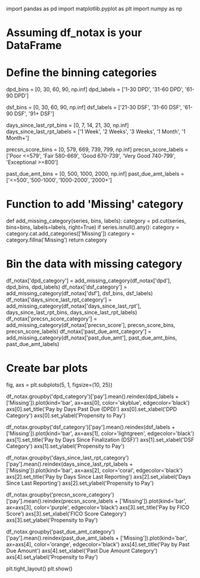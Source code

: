 import pandas as pd
import matplotlib.pyplot as plt
import numpy as np

# Assuming df_notax is your DataFrame

# Define the binning categories
dpd_bins = [0, 30, 60, 90, np.inf]
dpd_labels = ['1-30 DPD', '31-60 DPD', '61-90 DPD']

dsf_bins = [0, 30, 60, 90, np.inf]
dsf_labels = ['21-30 DSF', '31-60 DSF', '61-90 DSF', '91+ DSF']

days_since_last_rpt_bins = [0, 7, 14, 21, 30, np.inf]
days_since_last_rpt_labels = ['1 Week', '2 Weeks', '3 Weeks', '1 Month', '1 Month+']

precsn_score_bins = [0, 579, 669, 739, 799, np.inf]
precsn_score_labels = ['Poor <=579', 'Fair 580-669', 'Good 670-739', 'Very Good 740-799', 'Exceptional >=800']

past_due_amt_bins = [0, 500, 1000, 2000, np.inf]
past_due_amt_labels = ['<=$500', '$500-$1000', '$1000-$2000', '$2000+']

# Function to add 'Missing' category
def add_missing_category(series, bins, labels):
    category = pd.cut(series, bins=bins, labels=labels, right=True)
    if series.isnull().any():
        category = category.cat.add_categories(['Missing'])
        category = category.fillna('Missing')
    return category

# Bin the data with missing category
df_notax['dpd_category'] = add_missing_category(df_notax['dpd'], dpd_bins, dpd_labels)
df_notax['dsf_category'] = add_missing_category(df_notax['dsf'], dsf_bins, dsf_labels)
df_notax['days_since_last_rpt_category'] = add_missing_category(df_notax['days_since_last_rpt'], days_since_last_rpt_bins, days_since_last_rpt_labels)
df_notax['precsn_score_category'] = add_missing_category(df_notax['precsn_score'], precsn_score_bins, precsn_score_labels)
df_notax['past_due_amt_category'] = add_missing_category(df_notax['past_due_amt'], past_due_amt_bins, past_due_amt_labels)

# Create bar plots
fig, axs = plt.subplots(5, 1, figsize=(10, 25))

df_notax.groupby('dpd_category')['pay'].mean().reindex(dpd_labels + ['Missing']).plot(kind='bar', ax=axs[0], color='skyblue', edgecolor='black')
axs[0].set_title('Pay by Days Past Due (DPD)')
axs[0].set_xlabel('DPD Category')
axs[0].set_ylabel('Propensity to Pay')

df_notax.groupby('dsf_category')['pay'].mean().reindex(dsf_labels + ['Missing']).plot(kind='bar', ax=axs[1], color='lightgreen', edgecolor='black')
axs[1].set_title('Pay by Days Since Finalization (DSF)')
axs[1].set_xlabel('DSF Category')
axs[1].set_ylabel('Propensity to Pay')

df_notax.groupby('days_since_last_rpt_category')['pay'].mean().reindex(days_since_last_rpt_labels + ['Missing']).plot(kind='bar', ax=axs[2], color='coral', edgecolor='black')
axs[2].set_title('Pay by Days Since Last Reporting')
axs[2].set_xlabel('Days Since Last Reporting')
axs[2].set_ylabel('Propensity to Pay')

df_notax.groupby('precsn_score_category')['pay'].mean().reindex(precsn_score_labels + ['Missing']).plot(kind='bar', ax=axs[3], color='purple', edgecolor='black')
axs[3].set_title('Pay by FICO Score')
axs[3].set_xlabel('FICO Score Category')
axs[3].set_ylabel('Propensity to Pay')

df_notax.groupby('past_due_amt_category')['pay'].mean().reindex(past_due_amt_labels + ['Missing']).plot(kind='bar', ax=axs[4], color='orange', edgecolor='black')
axs[4].set_title('Pay by Past Due Amount')
axs[4].set_xlabel('Past Due Amount Category')
axs[4].set_ylabel('Propensity to Pay')

plt.tight_layout()
plt.show()

